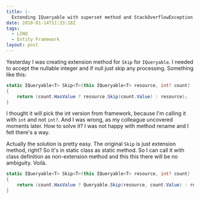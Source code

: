 ```yaml
---
title: |-
  Extending IQueryable with superset method and StackOverflowException
date: 2010-01-14T11:33:18Z
tags:
  - LINQ
  - Entity Framework
layout: post
---
```

Yesterday I was creating extension method for `Skip` for `IQueryable`. I needed to accept the nullable integer and if null just skip any processing. Something like this:

```csharp
static IQueryable<T> Skip<T>(this IQueryable<T> resource, int? count)
{
	return (count.HasValue ? resource.Skip(count.Value) : resource);
}
```

I thought it will pick the int version from framework, because I'm calling it with `int` and not `int?`. And I was wrong, as my colleague uncovered moments later. How to solve it? I was not happy with method rename and I felt there's a way.

Actually the solution is pretty easy. The original `Skip` is just extension method, right? So it's in static class as static method. So I can call it with class definition as non-extension method and this this there will be no ambiguity. Voilà.

```csharp
static IQueryable<T> Skip<T>(this IQueryable<T> resource, int? count)
{
	return (count.HasValue ? Queryable.Skip(resource, count.Value) : resource);
}
```